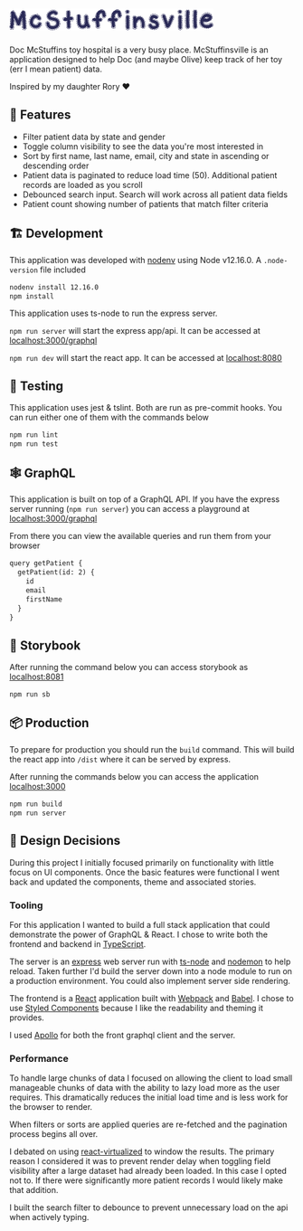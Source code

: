![Mcstuffinsville](/src/web/images/mcstuffinsville.png)
===

Doc McStuffins toy hospital is a very busy place. McStuffinsville is an application designed to help Doc (and maybe Olive) keep track of her toy (err I mean patient) data.

Inspired by my daughter Rory ♥️

## 💎 Features

- Filter patient data by state and gender
- Toggle column visibility to see the data you're most interested in
- Sort by first name, last name, email, city and state in ascending or descending order
- Patient data is paginated to reduce load time (50). Additional patient records are loaded as you scroll
- Debounced search input. Search will work across all patient data fields
- Patient count showing number of patients that match filter criteria

## 🏗 Development

This application was developed with [nodenv](https://github.com/nodenv/nodenv) using Node v12.16.0. A `.node-version` file included

    nodenv install 12.16.0
    npm install

This application uses ts-node to run the express server.

`npm run server` will start the express app/api. It can be accessed at [localhost:3000/graphql](http://localhost:3000/graphql)

`npm run dev` will start the react app. It can be accessed at [localhost:8080](http://localhost:8080)

## 🧪 Testing

This application uses jest & tslint. Both are run as pre-commit hooks. You can run either one of them with the commands below

    npm run lint
    npm run test

## 🕸 GraphQL

This application is built on top of a GraphQL API. If you have the express server running (`npm run server`) you can access a playground at [localhost:3000/graphql](http://localhost:3000/graphql)

From there you can view the available queries and run them from your browser

    query getPatient {
      getPatient(id: 2) {
        id
        email
        firstName
      }
    }

## 📕 Storybook

After running the command below you can access storybook as [localhost:8081](http://localhost:8081)

    npm run sb

## 📦 Production

To prepare for production you should run the `build` command. This will build the react app into `/dist` where it can be served by express.

After running the commands below you can access the application [localhost:3000](http://localhost:3000)

    npm run build
    npm run server

## 🤔 Design Decisions

During this project I initially focused primarily on functionality with little focus on UI components. Once the basic features were functional I went back and updated the components, theme and associated stories.

### Tooling

For this application I wanted to build a full stack application that could demonstrate the power of GraphQL & React. I chose to write both the frontend and backend in [TypeScript](https://www.typescriptlang.org/docs/home.html).

The server is an [express](https://expressjs.com/) web server run with [ts-node](https://www.npmjs.com/package/ts-node) and [nodemon](https://www.npmjs.com/package/nodemon) to help reload. Taken further I'd build the server down into a node module to run on a production environment. You could also implement server side rendering.

The frontend is a [React](https://reactjs.org/) application built with [Webpack](https://webpack.js.org/) and [Babel](https://babeljs.io/). I chose to use [Styled Components](https://styled-components.com/) because I like the readability and theming it provides.

I used [Apollo](https://www.apollographql.com/docs/) for both the front graphql client and the server.

### Performance

To handle large chunks of data I focused on allowing the client to load small manageable chunks of data with the ability to lazy load more as the user requires. This dramatically reduces the initial load time and is less work for the browser to render.

When filters or sorts are applied queries are re-fetched and the pagination process begins all over.

I debated on using [react-virtualized](https://www.npmjs.com/package/react-virtualized) to window the results. The primary reason I considered it was to prevent render delay when toggling field visibility after a large dataset had already been loaded. In this case I opted not to. If there were significantly more patient records I would likely make that addition.

I built the search filter to debounce to prevent unnecessary load on the api when actively typing.
